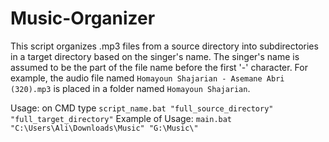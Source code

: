 # Music-Organizer
This script organizes .mp3 files from a source directory into subdirectories in a target directory based on the singer's name.
The singer's name is assumed to be the part of the file name before the first '-' character.
For example, the audio file named `Homayoun Shajarian - Asemane Abri (320).mp3` is placed in a folder named `Homayoun Shajarian`.

Usage:
on CMD type `script_name.bat "full_source_directory" "full_target_directory"`
Example of Usage: `main.bat "C:\Users\Ali\Downloads\Music" "G:\Music\"`
